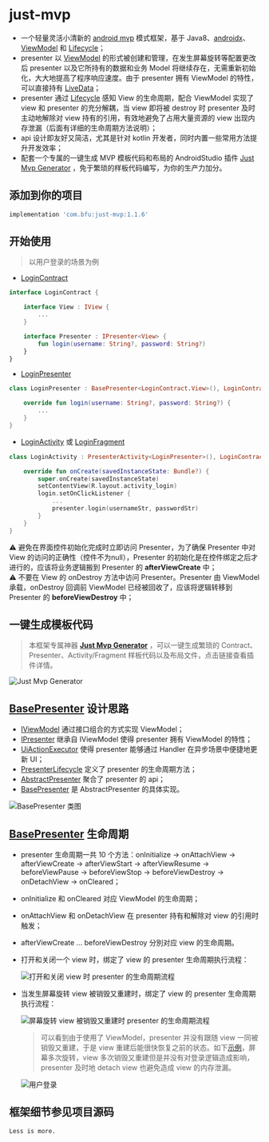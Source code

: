 # just-mvp
* 一个轻量灵活小清新的 [android mvp](https://en.wikipedia.org/wiki/Model%E2%80%93view%E2%80%93presenter) 模式框架，基于 Java8、[androidx](https://developer.android.google.cn/jetpack/androidx)、[ViewModel](https://developer.android.google.cn/topic/libraries/architecture/viewmodel) 和 [Lifecycle](https://developer.android.google.cn/topic/libraries/architecture/lifecycle)；
* presenter 以 [ViewModel](https://developer.android.google.cn/topic/libraries/architecture/viewmodel) 的形式被创建和管理，在发生屏幕旋转等配置更改后 presenter 以及它所持有的数据和业务 Model 将继续存在，无需重新初始化，大大地提高了程序响应速度。由于 presenter 拥有 ViewModel 的特性，可以直接持有 [LiveData](https://developer.android.google.cn/topic/libraries/architecture/livedata)；
* presenter 通过 [Lifecycle](https://developer.android.google.cn/topic/libraries/architecture/lifecycle) 感知 View 的生命周期，配合 ViewModel 实现了 view 和 presenter 的充分解耦，当 view 即将被 destroy 时 presenter 及时主动地解除对 view 持有的引用，有效地避免了占用大量资源的 view 出现内存泄漏（后面有详细的生命周期方法说明）；
* api 设计即友好又简洁，尤其是针对 kotlin 开发者，同时内置一些常用方法提升开发效率；
* 配套一个专属的一键生成 MVP 模板代码和布局的 AndroidStudio 插件 [Just Mvp Generator](https://github.com/groooooomit/just-mvp-plugin) ，免于繁琐的样板代码编写，为你的生产力加分。

## 添加到你的项目
```gradle
implementation 'com.bfu:just-mvp:1.1.6'
```
## 开始使用
> 以用户登录的场景为例  
* [LoginContract](https://github.com/groooooomit/just-mvp/blob/master/JustMvp/app/src/main/java/com/bfu/just/mvp/core/contract/LoginContract.kt)
```kotlin
interface LoginContract {

    interface View : IView {
        ...
    }

    interface Presenter : IPresenter<View> {
        fun login(username: String?, password: String?)
    }
}
```
* [LoginPresenter](https://github.com/groooooomit/just-mvp/blob/master/JustMvp/app/src/main/java/com/bfu/just/mvp/core/presenter/LoginPresenter.kt)
```kotlin
class LoginPresenter : BasePresenter<LoginContract.View>(), LoginContract.Presenter {

    override fun login(username: String?, password: String?) {
        ...
    }
}
```
* [LoginActivity](https://github.com/groooooomit/just-mvp/blob/master/JustMvp/app/src/main/java/com/bfu/just/mvp/ui/activity/LoginActivity.kt) 或 [LoginFragment](https://github.com/groooooomit/just-mvp/blob/master/JustMvp/app/src/main/java/com/bfu/just/mvp/ui/fragment/LoginFragment.kt)
```kotlin
class LoginActivity : PresenterActivity<LoginPresenter>(), LoginContract.View {

    override fun onCreate(savedInstanceState: Bundle?) {
        super.onCreate(savedInstanceState)
        setContentView(R.layout.activity_login)
        login.setOnClickListener {
            ...
            presenter.login(usernameStr, passwordStr)
        }
    }
}
```
:warning: 避免在界面控件初始化完成时立即访问 Presenter，为了确保 Presenter 中对 View 的访问的正确性（控件不为null），Presenter 的初始化是在控件绑定之后才进行的，应该将业务逻辑搬到 Presenter 的 **afterViewCreate** 中；  
:warning: 不要在 View 的 onDestroy 方法中访问 Presenter。Presenter 由 ViewModel 承载，onDestroy 回调前 ViewModel 已经被回收了，应该将逻辑转移到 Presenter 的 **beforeViewDestroy** 中；

## 一键生成模板代码
> 本框架专属神器 **[Just Mvp Generator](https://github.com/groooooomit/just-mvp-plugin)** ，可以一键生成繁琐的 Contract、Presenter、Activity/Fragment 样板代码以及布局文件，点击链接查看插件详情。  

![Just Mvp Generator](https://raw.githubusercontent.com/groooooomit/just-mvp/master/screenshots/just-mvp-generator-plugin.png "Just Mvp Generator")    

## [BasePresenter](https://github.com/groooooomit/just-mvp/blob/master/JustMvp/just-mvp/src/main/java/just/mvp/BasePresenter.java) 设计思路
* [IViewModel](https://github.com/groooooomit/just-mvp/blob/master/JustMvp/just-mvp/src/main/java/just/mvp/base/IViewModel.java) 通过接口组合的方式实现 ViewModel；  
* [IPresenter](https://github.com/groooooomit/just-mvp/blob/master/JustMvp/just-mvp/src/main/java/just/mvp/base/IPresenter.java) 继承自 IViewModel 使得 presenter 拥有 ViewModel 的特性；  
* [UiActionExecutor](https://github.com/groooooomit/just-mvp/blob/master/JustMvp/just-mvp/src/main/java/just/mvp/uirun/UiActionExecutor.java) 使得 presenter 能够通过 Handler 在异步场景中便捷地更新 UI；  
* [PresenterLifecycle](https://github.com/groooooomit/just-mvp/blob/master/JustMvp/just-mvp/src/main/java/just/mvp/lifecycle/PresenterLifecycle.java) 定义了 presenter 的生命周期方法；  
* [AbstractPresenter](https://github.com/groooooomit/just-mvp/blob/master/JustMvp/just-mvp/src/main/java/just/mvp/base/AbstractPresenter.java) 聚合了 presenter 的 api；  
* [BasePresenter](https://github.com/groooooomit/just-mvp/blob/master/JustMvp/just-mvp/src/main/java/just/mvp/BasePresenter.java) 是 AbstractPresenter 的具体实现。  

![BasePresenter 类图](https://raw.githubusercontent.com/groooooomit/just-mvp/master/screenshots/BasePresenter.png "BasePresenter 类图")  

## [BasePresenter](https://github.com/groooooomit/just-mvp/blob/master/JustMvp/just-mvp/src/main/java/just/mvp/BasePresenter.java) 生命周期
* presenter 生命周期一共 10 个方法：onInitialize -> onAttachView -> afterViewCreate -> afterViewStart -> afterViewResume -> beforeViewPause -> beforeViewStop -> beforeViewDestroy -> onDetachView -> onCleared；  
* onInitialize 和 onCleared 对应 ViewModel 的生命周期；  
* onAttachView 和 onDetachView 在 presenter 持有和解除对 view 的引用时触发；  
* afterViewCreate ... beforeViewDestroy 分別对应 view 的生命周期。  
* 打开和关闭一个 view 时，绑定了 view 的 presenter 生命周期执行流程：  

    ![打开和关闭 view 时 presenter 的生命周期流程](https://raw.githubusercontent.com/groooooomit/just-mvp/master/screenshots/open_close_page.gif "打开和关闭 view 时 presenter 的生命周期流程")  

* 当发生屏幕旋转 view 被销毁又重建时，绑定了 view 的 presenter 生命周期执行流程：  

    ![屏幕旋转 view 被销毁又重建时 presenter 的生命周期流程](https://raw.githubusercontent.com/groooooomit/just-mvp/master/screenshots/rotate_page.gif "屏幕旋转 view 被销毁又重建时 presenter 的生命周期流程")  

    > 可以看到由于使用了 ViewModel，presenter 并没有跟随 view 一同被销毁又重建，于是 view 重建后能很快恢复之前的状态。如下[示例](https://github.com/groooooomit/just-mvp/blob/master/JustMvp/app/src/main/java/com/bfu/just/mvp/core/presenter/LoginPresenter.kt)，屏幕多次旋转，view 多次销毁又重建但是并没有对登录逻辑造成影响，presenter 及时地 detach view 也避免造成 view 的内存泄漏。  

    ![用户登录](https://raw.githubusercontent.com/groooooomit/just-mvp/master/screenshots/screen_rotate.gif "用户登录")  
   
## 框架细节参见项目源码  


```
Less is more.
```
